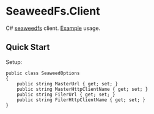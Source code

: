 SeaweedFs.Client
============

C# [seaweedfs](https://github.com/chrislusf/seaweedfs) client. [Example](./examples/SeaweedFs.Client.Example) usage.

Quick Start
-------
Setup:

    public class SeaweedOptions
    {
        public string MasterUrl { get; set; }
        public string MasterHttpClientName { get; set; }
        public string FilerUrl { get; set; }
        public string FilerHttpClientName { get; set; }
    }
